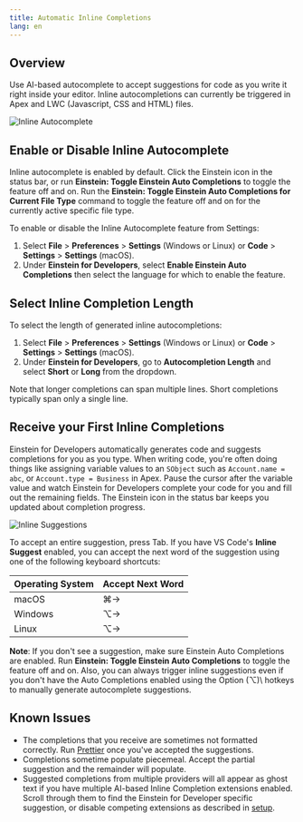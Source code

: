 ```yaml
---
title: Automatic Inline Completions
lang: en
---
```


## Overview

Use AI-based autocomplete to accept suggestions for code as you write it right inside your editor. Inline autocompletions can currently be triggered in Apex and LWC (Javascript, CSS and HTML) files.

![Inline Autocomplete](./images/einstein-inline-autocomplete.gif)

## Enable or Disable Inline Autocomplete

Inline autocomplete is enabled by default. Click the Einstein icon in the status bar, or run **Einstein: Toggle Einstein Auto Completions** to toggle the feature off and on. Run the **Einstein: Toggle Einstein Auto Completions for Current File Type** command to toggle the feature off and on for the currently active specific file type.

To enable or disable the Inline Autocomplete feature from Settings:

1. Select **File** > **Preferences** > **Settings** (Windows or Linux) or **Code** > **Settings** > **Settings** (macOS).
2. Under **Einstein for Developers**, select **Enable Einstein Auto Completions** then select the language for which to enable the feature.

## Select Inline Completion Length

To select the length of generated inline autocompletions:

1. Select **File** > **Preferences** > **Settings** (Windows or Linux) or **Code** > **Settings** > **Settings** (macOS).
2. Under **Einstein for Developers**, go to **Autocompletion Length** and select **Short** or **Long** from the dropdown.

Note that longer completions can span multiple lines. Short completions typically span only a single line. 


## Receive your First Inline Completions

Einstein for Developers automatically generates code and suggests completions for you as you type. When writing code, you're often doing things like assigning variable values to an `SObject` such as `Account.name = abc`, or `Account.type = Business` in Apex. Pause the cursor after the variable value and watch Einstein for Developers complete your code for you and fill out the remaining fields. The Einstein icon in the status bar keeps you updated about completion progress.

![Inline Suggestions](./images/einstein-inline-create-account.png)

To accept an entire suggestion, press Tab. If you have VS Code's **Inline Suggest** enabled, you can accept the next word of the suggestion using one of the following keyboard shortcuts:

| Operating System | Accept Next Word |
| ---------------- | ---------------- |
| macOS            | ⌘→               |
| Windows          | ⌥→               |
| Linux            | ⌥→               |

**Note**: If you don't see a suggestion, make sure Einstein Auto Completions are enabled. Run **Einstein: Toggle Einstein Auto Completions** to toggle the feature off and on. Also, you can always trigger inline suggestions even if you don't have the Auto Completions enabled using the Option (⌥)\ hotkeys to manually generate autocomplete suggestions.

## Known Issues

- The completions that you receive are sometimes not formatted correctly. Run [Prettier](https://marketplace.visualstudio.com/items?itemName=esbenp.prettier-vscode) once you've accepted the suggestions.
- Completions sometime populate piecemeal. Accept the partial suggestion and the remainder will populate.
- Suggested completions from multiple providers will all appear as ghost text if you have multiple AI-based Inline Completion extensions enabled. Scroll through them to find the Einstein for Developer specific suggestion, or disable competing extensions as described in [setup](https://developer.salesforce.com/tools/vscode/en/einstein/einstein-setup).
